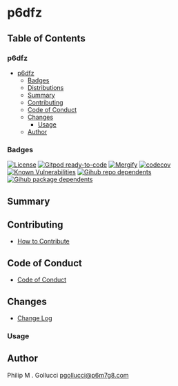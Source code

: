 # p6dfz

## Table of Contents


### p6dfz
- [p6dfz](#p6dfz)
  - [Badges](#badges)
  - [Distributions](#distributions)
  - [Summary](#summary)
  - [Contributing](#contributing)
  - [Code of Conduct](#code-of-conduct)
  - [Changes](#changes)
    - [Usage](#usage)
  - [Author](#author)

### Badges

[![License](https://img.shields.io/badge/License-Apache%202.0-yellowgreen.svg)](https://opensource.org/licenses/Apache-2.0)
[![Gitpod ready-to-code](https://img.shields.io/badge/Gitpod-ready--to--code-blue?logo=gitpod)](https://gitpod.io/#https://github.com/p6m7g8/p6dfz)
[![Mergify](https://img.shields.io/endpoint.svg?url=https://gh.mergify.io/badges/p6m7g8/p6dfz/&style=flat)](https://mergify.io)
[![codecov](https://codecov.io/gh/p6m7g8/p6dfz/branch/master/graph/badge.svg?token=14Yj1fZbew)](https://codecov.io/gh/p6m7g8/p6dfz)
[![Known Vulnerabilities](https://snyk.io/test/github/p6m7g8/p6dfz/badge.svg?targetFile=package.json)](https://snyk.io/test/github/p6m7g8/p6dfz?targetFile=package.json)
[![Gihub repo dependents](https://badgen.net/github/dependents-repo/p6m7g8/p6dfz)](https://github.com/p6m7g8/p6dfz/network/dependents?dependent_type=REPOSITORY)
[![Gihub package dependents](https://badgen.net/github/dependents-pkg/p6m7g8/p6dfz)](https://github.com/p6m7g8/p6dfz/network/dependents?dependent_type=PACKAGE)

## Summary

## Contributing

- [How to Contribute](CONTRIBUTING.md)

## Code of Conduct

- [Code of Conduct](CODE_OF_CONDUCT.md)

## Changes

- [Change Log](CHANGELOG.md)

### Usage


## Author

Philip M . Gollucci <pgollucci@p6m7g8.com>
